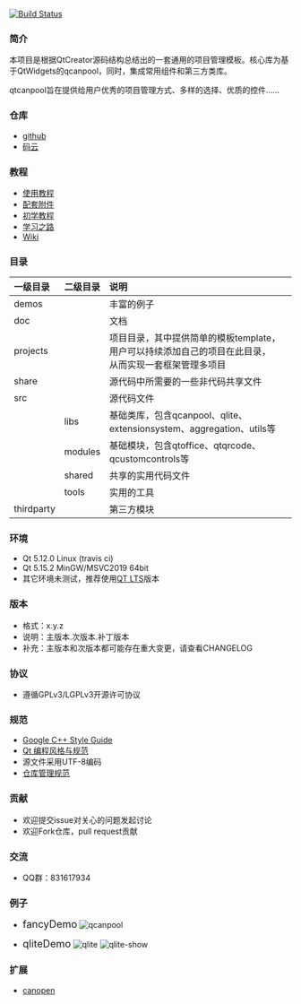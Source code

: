 [![Build Status](https://www.travis-ci.org/canpool/qtcanpool.svg?branch=develop)](https://www.travis-ci.org/canpool/qtcanpool)

### 简介
本项目是根据QtCreator源码结构总结出的一套通用的项目管理模板。核心库为基于QtWidgets的qcanpool，同时，集成常用组件和第三方类库。

qtcanpool旨在提供给用户优秀的项目管理方式、多样的选择、优质的控件……

### 仓库
- [github](https://github.com/canpool/qtcanpool)
- [码云](https://gitee.com/icanpool/qtcanpool)

### 教程
- [使用教程](https://blog.csdn.net/canpool/category_10631139.html)
- [配套附件](https://pan.baidu.com/s/1o3d_IV2KWgcrnftaGVxFKA)
- [初学教程](https://blog.csdn.net/liang19890820/article/details/50277095#qt%E7%8E%AF%E5%A2%83%E4%B8%8E%E5%BC%80%E5%8F%91%E5%B7%A5%E5%85%B7)
- [学习之路](https://www.devbean.net/category/qt-study-road-2/)
- [Wiki](https://gitee.com/icanpool/qtcanpool/wikis)

### 目录
|一级目录|二级目录|说明|
|:------|:------|:------|
|demos||丰富的例子|
|doc||文档|
|projects||项目目录，其中提供简单的模板template，用户可以持续添加自己的项目在此目录，<br>从而实现一套框架管理多项目
|share||源代码中所需要的一些非代码共享文件
|src||源代码文件
||libs|基础类库，包含qcanpool、qlite、extensionsystem、aggregation、utils等
||modules|基础模块，包含qtoffice、qtqrcode、qcustomcontrols等
||shared|共享的实用代码文件
||tools|实用的工具
|thirdparty||第三方模块

### 环境
- Qt 5.12.0 Linux (travis ci)
- Qt 5.15.2 MinGW/MSVC2019 64bit
- 其它环境未测试，推荐使用[QT LTS](https://download.qt.io/official_releases/qt/)版本

### 版本
- 格式：x.y.z
- 说明：主版本.次版本.补丁版本
- 补充：主版本和次版本都可能存在重大变更，请查看CHANGELOG

### 协议
* 遵循GPLv3/LGPLv3开源许可协议

### 规范
* [Google C++ Style Guide](http://google.github.io/styleguide/cppguide.html)
* [Qt 编程风格与规范](https://blog.csdn.net/qq_35488967/article/details/70055490)
* 源文件采用UTF-8编码
* [仓库管理规范](./doc/仓库管理规范.md)

### 贡献
* 欢迎提交issue对关心的问题发起讨论
* 欢迎Fork仓库，pull request贡献

### 交流
* QQ群：831617934

### 例子
- <font size=4>fancyDemo</font>
![qcanpool](./doc/pics/qcanpool.png)

- <font size=4>qliteDemo</font>
![qlite](./doc/pics/qlite.png)
![qlite-show](./doc/pics/qlite-show.png)

### 扩展
- [canopen](https://gitee.com/icanpool/canopen/blob/master/qtcanpool.md)

